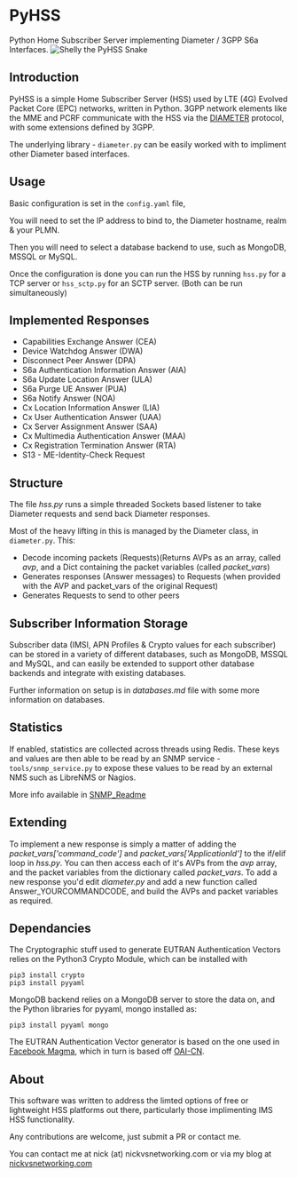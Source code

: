 # PyHSS

Python Home Subscriber Server implementing Diameter / 3GPP S6a Interfaces.
![Shelly the PyHSS Snake](https://gitlab.com/nickvsnetworking/pyhss/raw/master/lib/shelly.png)

## Introduction
PyHSS is a simple Home Subscriber Server (HSS) used by LTE (4G) Evolved Packet Core (EPC) networks, written in Python.
3GPP network elements like the MME and PCRF communicate with the HSS via the [DIAMETER](https://tools.ietf.org/html/rfc6733) protocol, with some extensions defined by 3GPP.

The underlying library - ``diameter.py`` can be easily worked with to impliment other Diameter based interfaces.

## Usage
Basic configuration is set in the ``config.yaml`` file,

You will need to set the IP address to bind to, the Diameter hostname, realm & your PLMN.

Then you will need to select a database backend to use, such as MongoDB, MSSQL or MySQL.

Once the configuration is done you can run the HSS by running ``hss.py`` for a TCP server or ``hss_sctp.py`` for an SCTP server. (Both can be run simultaneously)

## Implemented Responses 
 * Capabilities Exchange Answer (CEA)
 * Device Watchdog Answer (DWA)
 * Disconnect Peer Answer (DPA)
 * S6a Authentication Information Answer (AIA)
 * S6a Update Location Answer (ULA)
 * S6a Purge UE Answer (PUA)
 * S6a Notify Answer (NOA)
 * Cx Location Information Answer (LIA)
 * Cx User Authentication Answer (UAA)
 * Cx Server Assignment Answer (SAA)
 * Cx Multimedia Authentication Answer (MAA)
 * Cx Registration Termination Answer (RTA)
 * S13 - ME-Identity-Check Request

 
## Structure
The file *hss.py* runs a simple threaded Sockets based listener to take Diameter requests and send back Diameter responses.

Most of the heavy lifting in this is managed by the Diameter class, in ``diameter.py``. This:
 * Decode incoming packets (Requests)(Returns AVPs as an array, called *avp*, and a Dict containing the packet variables (called *packet_vars*)
 * Generates responses (Answer messages) to Requests (when provided with the AVP and packet_vars of the original Request)
 * Generates Requests to send to other peers
 

 
## Subscriber Information Storage
Subscriber data (IMSI, APN Profiles & Crypto values for each subscriber) can be stored in a variety of different databases, such as MongoDB, MSSQL and MySQL, and can easily be extended to support other database backends and integrate with existing databases.

Further information on setup is in *databases.md* file with some more information on databases.

## Statistics
If enabled, statistics are collected across threads using Redis.
These keys and values are then able to be read by an SNMP service - ``tools/snmp_service.py`` to expose these values to be read by an external NMS such as LibreNMS or Nagios.

More info available in [SNMP_Readme](tools/SNMP_README.md)



## Extending
To implement a new response is simply a matter of adding the *packet_vars['command_code']* and *packet_vars['ApplicationId']* to the if/elif loop in *hss.py*.
You can then access each of it's AVPs from the *avp* array, and the packet variables from the dictionary called *packet_vars*.
To add a new response you'd edit *diameter.py* and add a new function called Answer_YOURCOMMANDCODE, and build the AVPs and packet variables as required.

## Dependancies 
The Cryptographic stuff used to generate EUTRAN Authentication Vectors relies on the Python3 Crypto Module, which can be installed with 
```
pip3 install crypto
pip3 install pyyaml
```

MongoDB backend relies on a MongoDB server to store the data on, and the Python libraries for pyyaml, mongo installed as:
```
pip3 install pyyaml mongo
```

The EUTRAN Authentication Vector generator is based on the one used in [Facebook Magma](https://github.com/facebookincubator/magma), which in turn is based off [OAI-CN](https://github.com/OPENAIRINTERFACE/openair-cn).

## About
This software was written to address the limted options of free or lightweight HSS platforms out there, particularly those implimenting IMS HSS functionality.

Any contributions are welcome, just submit a PR or contact me.

You can contact me at nick (at) nickvsnetworking.com or via my blog at [nickvsnetworking.com](https://nickvsnetworking.com)
